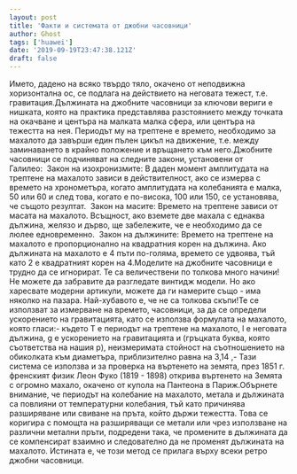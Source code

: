 ```yaml
---
layout: post
title: 'Факти и системата от джобни часовници'
author: Ghost
tags: ['huawei']
date: '2019-09-19T23:47:38.121Z'
draft: false
---
```


Името, дадено на всяко твърдо тяло, окачено от неподвижна хоризонтална ос, се подлага на действието на неговата тежест, т.е. гравитация.Дължината на джобните часовници за ключови вериги е нишката, която на практика представлява разстоянието между точката на окачване и центъра на малката малка сфера, или центъра на тежестта на нея. Периодът му на трептене е времето, необходимо за махалото да завърши един пълен цикъл на движение, т.е. между заминаването в крайно положение и връщането към него.Джобните часовници се подчиняват на следните закони, установени от Галилео:  Закон на изохронизмите: В даден момент амплитудата на трептене на махалото зависи в действителност, ако се измерва с времето на хронометъра, когато амплитудата на колебанията е малка, 50 или 60 и след това, когато е по-висока, 100 или 150, се установява, че същото резултат.  Закон на масите: Времето на трептене зависи от масата на махалото. Всъщност, ако вземете две махала с еднаква дължина, желязо и дърво, ще забележите, че е необходимо да се люлее едновременно.  Закон на дължините: Времето на трептене на махалото е пропорционално на квадратния корен на дължина. Ако дължината на махалото е 4 пъти по-голяма, времето се удвоява, тъй като 2 е квадратният корен на 4.Моделите на джобните часовници е трудно да се игнорират. Те са величествени по толкова много начини! Не можете да забравите да разгледате винтидж модели. Но ако харесвате модерни артикули, можете да ги намерите също - има няколко на пазара. Най-хубавото е, че не са толкова скъпи!Те се използват за измерване на времето, часовници, за да се определи ускорението на гравитацията, като се използва формулата на махалото, която гласи:- където T е периодът на трептене на махалото, l е неговата дължина, g е ускорението на гравитацията и (гръцката буква, която съответства на нашия p), неизмеримата стойност на съотношението на обиколката към диаметъра, приблизително равна на 3,14 ,- Тази система се използва и за проверка на въртенето на земята, през 1851 г. френският физик Леон Фуко (1819 - 1898) открива въртенето на Земята с огромно махало, окачено от купола на Пантеона в Париж.Обърнете внимание, че периодът на колебание на махалото, метала и дължината са повлияни от температурни колебания, тъй като причинява разширяване или свиване на пръта, който държи тежестта. Това се коригира с помощта на разширяващи се метали или чрез използване на различни метални пръти, подредени така, че промените в дължината да се компенсират взаимно и следователно да не променят дължината на махалото. Истината е, че този метод се прилага върху всеки ретро джобни часовници.
